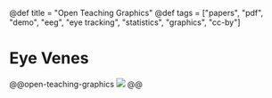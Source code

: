 @def title = "Open Teaching Graphics"
@def tags = ["papers", "pdf", "demo", "eeg", "eye tracking", "statistics", "graphics", "cc-by"]

# Eye Venes


@@open-teaching-graphics
![](/assets/teaching-resources/EyeVenes.png)
@@


